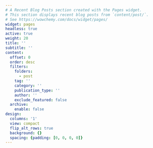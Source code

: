 ```yaml
---
# A Recent Blog Posts section created with the Pages widget.
# This section displays recent blog posts from `content/post/`.
# See https://wowchemy.com/docs/widget/pages/
widget: pages
headless: true
active: true
weight: 20
title: ''
subtitle: ''
content:
  offset: 0
  order: desc
  filters:
    folders:
      - post
    tag: ''
    category: ''
    publication_type: ''
    author: ''
    exclude_featured: false
  archive:
    enable: false
design:
  columns: '1'
  view: compact
  flip_alt_rows: true
  background: {}
  spacing: {padding: [0, 0, 0, 0]}
---
```

